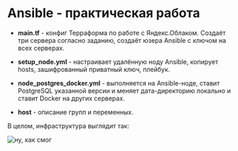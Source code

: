 # Ansible - практическая работа
+ **main.tf** - конфиг Терраформа по работе с Яндекс.Облаком. Создаёт три сервера согласно заданию, создаёт юзера Ansible с ключом на всех серверах.

+ **setup_node.yml** - настраивает удалённую ноду Ansible, копирует hosts, зашифрованный приватный ключ, плейбук.

+ **node_postgres_docker.yml** - выполняется на Ansible-ноде, ставит PostgreSQL указанной версии и меняет дата-директорию локально и ставит Docker на других серверах.

+ **host** - описание групп и переменных.

В целом, инфраструктура выглядит так:

![ну, как смог ](https://dn4g.ru/image.jpg)

